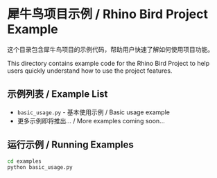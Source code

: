# 犀牛鸟项目示例 / Rhino Bird Project Example

这个目录包含犀牛鸟项目的示例代码，帮助用户快速了解如何使用项目功能。

This directory contains example code for the Rhino Bird Project to help users quickly understand how to use the project features.

## 示例列表 / Example List

- `basic_usage.py` - 基本使用示例 / Basic usage example
- 更多示例即将推出... / More examples coming soon...

## 运行示例 / Running Examples

```bash
cd examples
python basic_usage.py
```